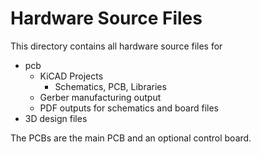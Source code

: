 # Hardware Source Files
This directory contains all hardware source files for
- pcb
  - KiCAD Projects
    - Schematics, PCB, Libraries
  - Gerber manufacturing output
  - PDF outputs for schematics and board files
- 3D design files

The PCBs are the main PCB and an optional control board.
